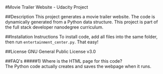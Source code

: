 #Movie Trailer Website - Udacity Project

##Description
This project generates a movie trailer website.  The code is dynamically generated from a Python data structure.  This project is part of the full stack developer nanodegree curriculum.

##Installation Instructions
To install code, add all files into the same folder, then run `entertainment_center.py`.  That easy!

##License
GNU General Public License v3.0

##FAQ's
#####1)  Where is the HTML page for this code?  
The Python code actually creates and saves the webpage when it runs.  
